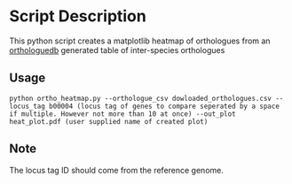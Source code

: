 # Script Description
This python script creates a matplotlib heatmap of orthologues from an [orthologuedb](http://www.pathogenomics.sfu.ca/ortholugedb/?page=matrix-setup) generated table of inter-species orthologues

## Usage

``` python ortho_heatmap.py --orthologue_csv dowloaded_orthologues.csv --locus_tag b00004 (locus tag of genes to compare seperated by a space if multiple. However not more than 10 at once) --out_plot heat_plot.pdf (user supplied name of created plot) ```

## Note
 The locus tag ID should come from the reference genome. 

